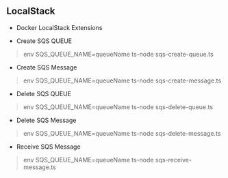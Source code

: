 ## LocalStack
* Docker LocalStack Extensions

* Create SQS QUEUE
> env SQS_QUEUE_NAME=queueName ts-node sqs-create-queue.ts

* Create SQS Message
> env SQS_QUEUE_NAME=queueName ts-node sqs-create-message.ts

* Delete SQS QUEUE
> env SQS_QUEUE_NAME=queueName ts-node sqs-delete-queue.ts

* Delete SQS Message
> env SQS_QUEUE_NAME=queueName ts-node sqs-delete-message.ts

* Receive SQS Message
> env SQS_QUEUE_NAME=queueName ts-node sqs-receive-message.ts